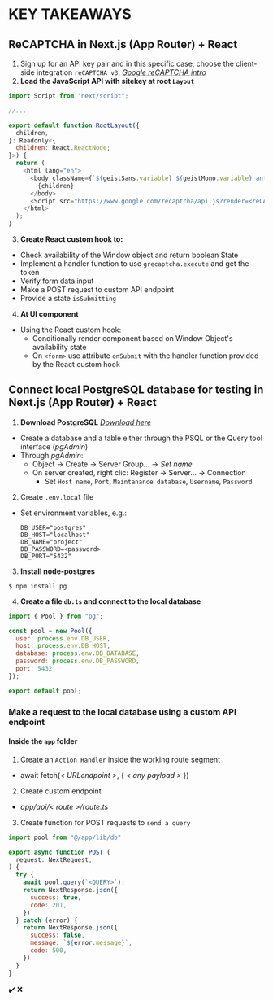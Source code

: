 # KEY TAKEAWAYS

## **ReCAPTCHA in Next.js (App Router) + React**

1. Sign up for an API key pair and in this specific case, choose the client-side integration `reCAPTCHA v3`. *[Google reCAPTCHA intro](https://developers.google.com/recaptcha/intro)*
2. **Load the JavaScript API with sitekey at root `Layout`**
```javascript
import Script from "next/script";

//...

export default function RootLayout({
  children,
}: Readonly<{
  children: React.ReactNode;
}>) {
  return (
    <html lang="en">
      <body className={`${geistSans.variable} ${geistMono.variable} antialiased`}>
        {children}
      </body>
      <Script src="https://www.google.com/recaptcha/api.js?render=<reCAPTCHA_site_key>" />
    </html>
  );
}
```

3. **Create React custom hook to:**
  - Check availability of the Window object and return boolean State
  - Implement a handler function to use `grecaptcha.execute` and get the token
  - Verify form data input
  - Make a POST request to custom API endpoint
  - Provide a state `isSubmitting`

4. **At UI component**
  - Using the React custom hook:
    - Conditionally render component based on Window Object's availability state
    - On `<form>` use attribute `onSubmit` with the handler function provided by the React custom hook

## **Connect local PostgreSQL database for testing in Next.js (App Router) + React**

1. **Download PostgreSQL** *[Download here](https://www.postgresql.org/download/)*
  - Create a database and a table either through the PSQL or the Query tool interface (*pgAdmin*)
  - Through *pgAdmin*:
    - Object -> Create -> Server Group... -> *Set name*
    - On server created, right clic: Register -> Server... -> Connection
      - Set `Host name`, `Port`, `Maintanance database`, `Username`, `Password`
2. Create `.env.local` file
  - Set environment variables, e.g.:
    ```
    DB_USER="postgres"
    DB_HOST="localhost"
    DB_NAME="project"
    DB_PASSWORD=<password>
    DB_PORT="5432"
    ```
3. **Install node-postgres**
  ```
  $ npm install pg
  ```
4. **Create a file `db.ts` and connect to the local database**
```javascript
import { Pool } from "pg";

const pool = new Pool({
  user: process.env.DB_USER,
  host: process.env.DB_HOST,
  database: process.env.DB_DATABASE,
  password: process.env.DB_PASSWORD,
  port: 5432,
});

export default pool;
```

### Make a request to the local database using a custom API endpoint

#### Inside the `app` folder
1. Create an `Action Handler` inside the working route segment
  - await fetch(*< URLendpoint >*, { *< any payload >* })
2. Create custom endpoint
  - *app/api/< route >/route.ts*
3. Create function for POST requests to `send a query`
```javascript
import pool from "@/app/lib/db"

export async function POST (
  request: NextRequest,
) {
  try {
    await pool.query(`<QUERY>`);
    return NextResponse.json({
      success: true,
      code: 201,
    })
  } catch (error) {
    return NextResponse.json({
      success: false,
      message: `${error.message}`,
      code: 500,
    })
  }
}
```




✔️
❌